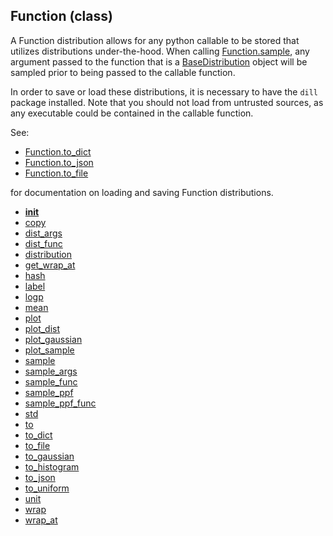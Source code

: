 ## Function (class)


A Function distribution allows for any python callable to be stored that
utilizes distributions under-the-hood.  When calling [Function.sample](Function.sample.md),
any argument passed to the function that is a [BaseDistribution](BaseDistribution.md) object
will be sampled prior to being passed to the callable function.

In order to save or load these distributions, it is necessary to have
the `dill` package installed.  Note that you should not load from untrusted
sources, as any executable could be contained in the callable function.

See:

* [Function.to_dict](Function.to_dict.md)
* [Function.to_json](Function.to_json.md)
* [Function.to_file](Function.to_file.md)

for documentation on loading and saving Function distributions.



* [__init__](Function.__init__.md)
* [copy](Function.copy.md)
* [dist_args](Function.dist_args.md)
* [dist_func](Function.dist_func.md)
* [distribution](Function.distribution.md)
* [get_wrap_at](Function.get_wrap_at.md)
* [hash](Function.hash.md)
* [label](Function.label.md)
* [logp](Function.logp.md)
* [mean](Function.mean.md)
* [plot](Function.plot.md)
* [plot_dist](Function.plot_dist.md)
* [plot_gaussian](Function.plot_gaussian.md)
* [plot_sample](Function.plot_sample.md)
* [sample](Function.sample.md)
* [sample_args](Function.sample_args.md)
* [sample_func](Function.sample_func.md)
* [sample_ppf](Function.sample_ppf.md)
* [sample_ppf_func](Function.sample_ppf_func.md)
* [std](Function.std.md)
* [to](Function.to.md)
* [to_dict](Function.to_dict.md)
* [to_file](Function.to_file.md)
* [to_gaussian](Function.to_gaussian.md)
* [to_histogram](Function.to_histogram.md)
* [to_json](Function.to_json.md)
* [to_uniform](Function.to_uniform.md)
* [unit](Function.unit.md)
* [wrap](Function.wrap.md)
* [wrap_at](Function.wrap_at.md)
